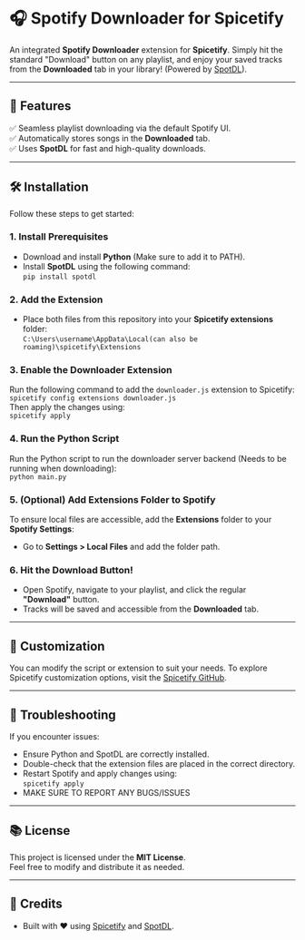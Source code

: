 # 🎧 Spotify Downloader for Spicetify

An integrated **Spotify Downloader** extension for **Spicetify**. Simply hit the standard "Download" button on any playlist, and enjoy your saved tracks from the **Downloaded** tab in your library! (Powered by [SpotDL](https://github.com/spotDL/spotify-downloader)).

---

## 🚀 Features
✅ Seamless playlist downloading via the default Spotify UI.  
✅ Automatically stores songs in the **Downloaded** tab.  
✅ Uses **SpotDL** for fast and high-quality downloads.  

---

## 🛠️ Installation

Follow these steps to get started:

### 1. Install Prerequisites
- Download and install **Python** (Make sure to add it to PATH).  
- Install **SpotDL** using the following command:  
`pip install spotdl`

### 2. Add the Extension
- Place both files from this repository into your **Spicetify extensions** folder:  
`C:\Users\username\AppData\Local(can also be roaming)\spicetify\Extensions`

### 3. Enable the Downloader Extension
Run the following command to add the `downloader.js` extension to Spicetify:  
`spicetify config extensions downloader.js`  
Then apply the changes using:  
`spicetify apply`

### 4. Run the Python Script
Run the Python script to run the downloader server backend (Needs to be running when downloading):  
`python main.py`


### 5. (Optional) Add Extensions Folder to Spotify
To ensure local files are accessible, add the **Extensions** folder to your **Spotify Settings**:  
- Go to **Settings > Local Files** and add the folder path.

### 6. Hit the Download Button!
- Open Spotify, navigate to your playlist, and click the regular **"Download"** button.  
- Tracks will be saved and accessible from the **Downloaded** tab.  

---

## 🎨 Customization
You can modify the script or extension to suit your needs. To explore Spicetify customization options, visit the [Spicetify GitHub](https://github.com/spicetify/spicetify-cli).

---

## 🧠 Troubleshooting
If you encounter issues:
- Ensure Python and SpotDL are correctly installed.  
- Double-check that the extension files are placed in the correct directory.  
- Restart Spotify and apply changes using:  
`spicetify apply`
- MAKE SURE TO REPORT ANY BUGS/ISSUES

---

## 📚 License
This project is licensed under the **MIT License**.  
Feel free to modify and distribute it as needed.

---

## 🌟 Credits
- Built with ❤️ using [Spicetify](https://github.com/spicetify/spicetify-cli) and [SpotDL](https://github.com/spotDL/spotify-downloader).

